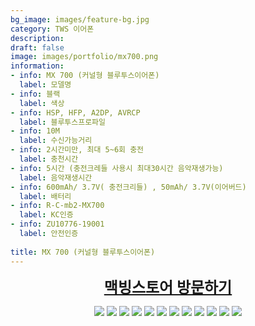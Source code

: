 ```yaml
---
bg_image: images/feature-bg.jpg
category: TWS 이어폰
description: 
draft: false
image: images/portfolio/mx700.png
information:
- info: MX 700 (커널형 블루투스이어폰)
  label: 모델명 
- info: 블랙
  label: 색상
- info: HSP, HFP, A2DP, AVRCP
  label: 블루투스프로파일
- info: 10M
  label: 수신가능거리
- info: 2시간미만, 최대 5~6회 충전
  label: 충천시간
- info: 5시간 (충전크레들 사용시 최대30시간 음악재생가능)
  label: 음악재생시간 
- info: 600mAh/ 3.7V( 충전크리들) , 50mAh/ 3.7V(이어버드)
  label: 배터리 
- info: R-C-mb2-MX700
  label: KC인증
- info: ZU10776-19001
  label: 안전인증
  
title: MX 700 (커널형 블루투스이어폰)
---
```


<a style='display: block; text-align: center; text-decoration:underline; font-size: 18pt' href="https://smartstore.naver.com/macbing/products/4552039257">**맥빙스토어 방문하기**</a>

<p align="center">
  <img src=/images/portfolio/01_860_01.jpg/>
  <img src=/images/portfolio/01_860_02.jpg/>
  <img src=/images/portfolio/01_860_03.jpg/>
  <img src=/images/portfolio/01_860_04.jpg/>
  <img src=/images/portfolio/01_860_05.jpg/>
  <img src=/images/portfolio/01_860_06.jpg/>
  <img src=/images/portfolio/01_860_07.jpg/>
  <img src=/images/portfolio/01_860_08.jpg/>
  <img src=/images/portfolio/01_860_09.jpg/>
  <img src=/images/portfolio/01_860_10.jpg/>
  <img src=/images/portfolio/01_860_11.jpg/>
  <img src=/images/portfolio/01_860_12.jpg/>
</p>
